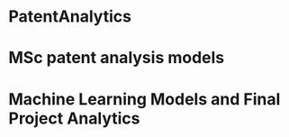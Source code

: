 # PatentAnalytics
# MSc patent analysis models
# Machine Learning Models and Final Project Analytics

